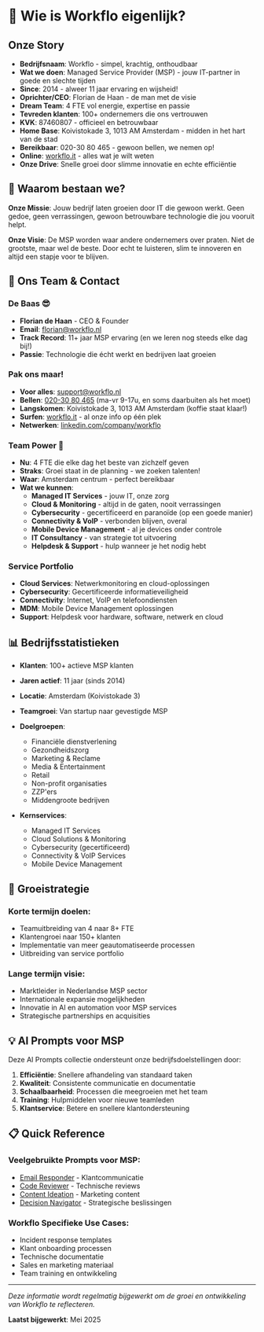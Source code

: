 # 🏢 Wie is Workflo eigenlijk?

## Onze Story

- **Bedrijfsnaam**: Workflo - simpel, krachtig, onthoudbaar
- **Wat we doen**: Managed Service Provider (MSP) - jouw IT-partner in goede en slechte tijden
- **Since**: 2014 - alweer 11 jaar ervaring en wijsheid!
- **Oprichter/CEO**: Florian de Haan - de man met de visie
- **Dream Team**: 4 FTE vol energie, expertise en passie
- **Tevreden klanten**: 100+ ondernemers die ons vertrouwen
- **KVK**: 87460807 - officieel en betrouwbaar
- **Home Base**: Koivistokade 3, 1013 AM Amsterdam - midden in het hart van de stad
- **Bereikbaar**: 020-30 80 465 - gewoon bellen, we nemen op!
- **Online**: [workflo.it](https://workflo.it) - alles wat je wilt weten
- **Onze Drive**: Snelle groei door slimme innovatie en echte efficiëntie

## 🎯 Waarom bestaan we?

**Onze Missie**: Jouw bedrijf laten groeien door IT die gewoon werkt. Geen gedoe, geen verrassingen, gewoon betrouwbare technologie die jou vooruit helpt.

**Onze Visie**: De MSP worden waar andere ondernemers over praten. Niet de grootste, maar wel de beste. Door echt te luisteren, slim te innoveren en altijd een stapje voor te blijven.

## 👥 Ons Team & Contact

### De Baas 😎
- **Florian de Haan** - CEO & Founder
- **Email**: [florian@workflo.nl](mailto:florian@workflo.nl)
- **Track Record**: 11+ jaar MSP ervaring (en we leren nog steeds elke dag bij!)
- **Passie**: Technologie die écht werkt en bedrijven laat groeien

### Pak ons maar!
- **Voor alles**: [support@workflo.nl](mailto:support@workflo.nl)
- **Bellen**: [020-30 80 465](tel:+31203080465) (ma-vr 9-17u, en soms daarbuiten als het moet)
- **Langskomen**: Koivistokade 3, 1013 AM Amsterdam (koffie staat klaar!)
- **Surfen**: [workflo.it](https://workflo.it) - al onze info op één plek
- **Netwerken**: [linkedin.com/company/workflo](https://www.linkedin.com/company/workflo)

### Team Power 💪
- **Nu**: 4 FTE die elke dag het beste van zichzelf geven
- **Straks**: Groei staat in de planning - we zoeken talenten!
- **Waar**: Amsterdam centrum - perfect bereikbaar
- **Wat we kunnen**:
  - **Managed IT Services** - jouw IT, onze zorg
  - **Cloud & Monitoring** - altijd in de gaten, nooit verrassingen
  - **Cybersecurity** - gecertificeerd en paranoïde (op een goede manier)
  - **Connectivity & VoIP** - verbonden blijven, overal
  - **Mobile Device Management** - al je devices onder controle
  - **IT Consultancy** - van strategie tot uitvoering
  - **Helpdesk & Support** - hulp wanneer je het nodig hebt

### Service Portfolio
- **Cloud Services**: Netwerkmonitoring en cloud-oplossingen
- **Cybersecurity**: Gecertificeerde informatieveiligheid
- **Connectivity**: Internet, VoIP en telefoondiensten
- **MDM**: Mobile Device Management oplossingen
- **Support**: Helpdesk voor hardware, software, netwerk en cloud

## 📊 Bedrijfsstatistieken

- **Klanten**: 100+ actieve MSP klanten
- **Jaren actief**: 11 jaar (sinds 2014)
- **Locatie**: Amsterdam (Koivistokade 3)
- **Teamgroei**: Van startup naar gevestigde MSP
- **Doelgroepen**:
  - Financiële dienstverlening
  - Gezondheidszorg
  - Marketing & Reclame
  - Media & Entertainment
  - Retail
  - Non-profit organisaties
  - ZZP'ers
  - Middengroote bedrijven

- **Kernservices**: 
  - Managed IT Services
  - Cloud Solutions & Monitoring
  - Cybersecurity (gecertificeerd)
  - Connectivity & VoIP Services
  - Mobile Device Management

## 🚀 Groeistrategie

### Korte termijn doelen:
- Teamuitbreiding van 4 naar 8+ FTE
- Klantengroei naar 150+ klanten
- Implementatie van meer geautomatiseerde processen
- Uitbreiding van service portfolio

### Lange termijn visie:
- Marktleider in Nederlandse MSP sector
- Internationale expansie mogelijkheden
- Innovatie in AI en automation voor MSP services
- Strategische partnerships en acquisities

## 💡 AI Prompts voor MSP

Deze AI Prompts collectie ondersteunt onze bedrijfsdoelstellingen door:

1. **Efficiëntie**: Snellere afhandeling van standaard taken
2. **Kwaliteit**: Consistente communicatie en documentatie
3. **Schaalbaarheid**: Processen die meegroeien met het team
4. **Training**: Hulpmiddelen voor nieuwe teamleden
5. **Klantservice**: Betere en snellere klantondersteuning

## 📋 Quick Reference

### Veelgebruikte Prompts voor MSP:
- [Email Responder](./prompts/business/email-responder.md) - Klantcommunicatie
- [Code Reviewer](./prompts/technical/code-reviewer.md) - Technische reviews
- [Content Ideation](./prompts/content/content-ideation.md) - Marketing content
- [Decision Navigator](./prompts/personal/decision-navigator.md) - Strategische beslissingen

### Workflo Specifieke Use Cases:
- Incident response templates
- Klant onboarding processen
- Technische documentatie
- Sales en marketing materiaal
- Team training en ontwikkeling

---

*Deze informatie wordt regelmatig bijgewerkt om de groei en ontwikkeling van Workflo te reflecteren.*

**Laatst bijgewerkt**: Mei 2025
